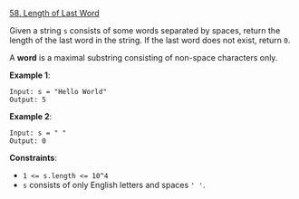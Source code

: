 [58. Length of Last Word](https://leetcode.com/problems/length-of-last-word/)

Given a string `s` consists of some words separated by spaces, return the length of the last word in the string. If the last word does not exist, return `0`.

A **word** is a maximal substring consisting of non-space characters only.

**Example 1**:
```
Input: s = "Hello World"
Output: 5
```

**Example 2**:
```
Input: s = " "
Output: 0
```

**Constraints**:
* `1 <= s.length <= 10^4`
* `s` consists of only English letters and spaces `' '`.
